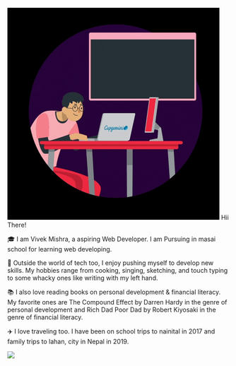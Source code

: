 ![Hello World](https://github.com/NatwarBHAI/image/raw/main/giphy.gif)
Hii There!

🎓 I am Vivek Mishra, a aspiring Web Developer. I am Pursuing in masai school for learning web developing.

🎸 Outside the world of tech too, I enjoy pushing myself to develop new skills. My hobbies range from cooking, singing, sketching, and touch typing to some whacky ones like writing with my left hand.

📚 I also love reading books on personal development & financial literacy. My favorite ones are The Compound Effect by Darren Hardy in the genre of personal development and Rich Dad Poor Dad by Robert Kiyosaki in the genre of financial literacy.

✈️ I love traveling too. I have been on school trips to nainital in 2017 and family trips to lahan, city in Nepal in 2019.

<img src="https://github-readme-stats.vercel.app/api?username=NatwarBHAI&theme=highcontrast&show_icons=true&count_private=true">
